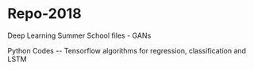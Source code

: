 # Repo-2018

Deep Learning Summer School files -  GANs

Python Codes -- Tensorflow algorithms for regression, classification and LSTM
